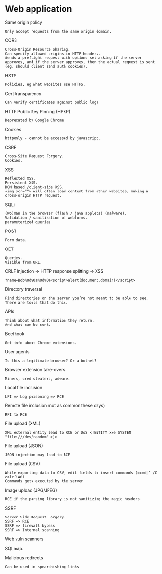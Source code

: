 # Web application

Same origin policy

    Only accept requests from the same origin domain.

CORS

    Cross-Origin Resource Sharing. 
    Can specify allowed origins in HTTP headers. 
    Sends a preflight request with options set asking if the server approves, and if the server approves, then the actual request is sent (eg. should client send auth cookies).

HSTS

    Policies, eg what websites use HTTPS.

Cert transparency

    Can verify certificates against public logs

HTTP Public Key Pinning (HPKP)
    
    Deprecated by Google Chrome

Cookies
    
    httponly - cannot be accessed by javascript.

CSRF

    Cross-Site Request Forgery.
    Cookies.

XSS

    Reflected XSS.
    Persistent XSS.
    DOM based /client-side XSS.
    <img scr=””> will often load content from other websites, making a cross-origin HTTP request.
    
SQLi

    (Wo)man in the browser (flash / java applets) (malware).
    Validation / sanitisation of webforms.
    parameterized queries

POST

    Form data.

GET

    Queries.
    Visible from URL.

CRLF Injection => HTTP response splitting => XSS

    ?name=Bob%0d%0a%0d%0a<script>alert(document.domain)</script>
    

Directory traversal

    Find directories on the server you’re not meant to be able to see.
    There are tools that do this.

APIs

    Think about what information they return.
    And what can be sent.

Beefhook

    Get info about Chrome extensions.

User agents

    Is this a legitimate browser? Or a botnet?

Browser extension take-overs

    Miners, cred stealers, adware.

Local file inclusion

    LFI => Log poisoning => RCE

Remote file inclusion (not as common these days)

    RFI to RCE

File upload (XML)
    
    XML external entity lead to RCE or DoS <!ENTITY xxe SYSTEM "file:///dev/random" >]> 

File upload (JSON)

    JSON injection may lead to RCE

File upload (CSV)

    While exporting data to CSV, edit fields to insert commands (=cmd|’ /C calc’!A0)
    Commands gets executed by the server
    
Image upload (JPG/JPEG)

    RCE if the parsing library is not sanitizing the magic headers

SSRF

    Server Side Request Forgery.
    SSRF => RCE
    SSRF => firewall bypass
    SSRF => Internal scanning

Web vuln scanners

SQLmap.

Malicious redirects

    Can be used in spearphishing links
